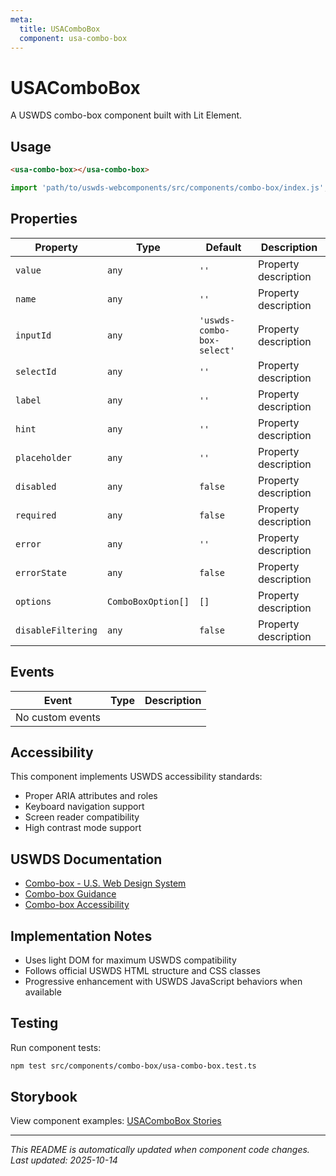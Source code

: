```yaml
---
meta:
  title: USAComboBox
  component: usa-combo-box
---
```


# USAComboBox

A USWDS combo-box component built with Lit Element.

## Usage

```html
<usa-combo-box></usa-combo-box>
```

```javascript
import 'path/to/uswds-webcomponents/src/components/combo-box/index.js';
```

## Properties

| Property | Type | Default | Description |
|----------|------|---------|-------------|
| `value` | `any` | `''` | Property description |
| `name` | `any` | `''` | Property description |
| `inputId` | `any` | `'uswds-combo-box-select'` | Property description |
| `selectId` | `any` | `''` | Property description |
| `label` | `any` | `''` | Property description |
| `hint` | `any` | `''` | Property description |
| `placeholder` | `any` | `''` | Property description |
| `disabled` | `any` | `false` | Property description |
| `required` | `any` | `false` | Property description |
| `error` | `any` | `''` | Property description |
| `errorState` | `any` | `false` | Property description |
| `options` | `ComboBoxOption[]` | `[]` | Property description |
| `disableFiltering` | `any` | `false` | Property description |

## Events

| Event | Type | Description |
|-------|------|-------------|
| No custom events | | |

## Accessibility

This component implements USWDS accessibility standards:

- Proper ARIA attributes and roles
- Keyboard navigation support
- Screen reader compatibility
- High contrast mode support

## USWDS Documentation

- [Combo-box - U.S. Web Design System](https://designsystem.digital.gov/components/combo-box/)
- [Combo-box Guidance](https://designsystem.digital.gov/components/combo-box/#guidance)
- [Combo-box Accessibility](https://designsystem.digital.gov/components/combo-box/#accessibility)

## Implementation Notes

- Uses light DOM for maximum USWDS compatibility
- Follows official USWDS HTML structure and CSS classes
- Progressive enhancement with USWDS JavaScript behaviors when available

## Testing

Run component tests:

```bash
npm test src/components/combo-box/usa-combo-box.test.ts
```

## Storybook

View component examples: [USAComboBox Stories](http://localhost:6006/?path=/story/components-combo-box)

---

_This README is automatically updated when component code changes._
_Last updated: 2025-10-14_
